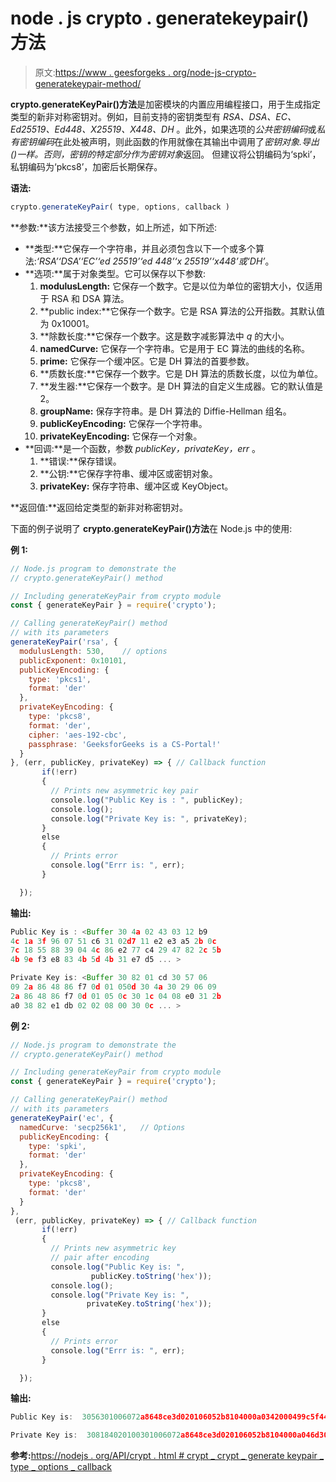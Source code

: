 # node . js crypto . generatekeypair()方法

> 原文:[https://www . geesforgeks . org/node-js-crypto-generatekeypair-method/](https://www.geeksforgeeks.org/node-js-crypto-generatekeypair-method/)

**crypto.generateKeyPair()方法**是加密模块的内置应用编程接口，用于生成指定类型的新非对称密钥对。例如，目前支持的密钥类型有 *RSA、DSA、EC、Ed25519、Ed448、X25519、X448、DH* 。此外，如果选项的*公共密钥编码*或*私有密钥编码*在此处被声明，则此函数的作用就像在其输出中调用了*密钥对象.导出()*一样。否则，密钥的特定部分作为*密钥对象*返回。
但建议将公钥编码为‘spki’，私钥编码为‘pkcs8’，加密后长期保存。

**语法:**

```js
crypto.generateKeyPair( type, options, callback )
```

**参数:**该方法接受三个参数，如上所述，如下所述:

*   **类型:**它保存一个字符串，并且必须包含以下一个或多个算法:*‘RSA’‘DSA’‘EC’‘ed 25519’‘ed 448’‘x 25519’‘x448’或‘DH’*。
*   **选项:**属于对象类型。它可以保存以下参数:
    1.  **modulusLength:** 它保存一个数字。它是以位为单位的密钥大小，仅适用于 RSA 和 DSA 算法。
    2.  **public index:**它保存一个数字。它是 RSA 算法的公开指数。其默认值为 0x10001。
    3.  **除数长度:**它保存一个数字。这是数字减影算法中 *q* 的大小。
    4.  **namedCurve:** 它保存一个字符串。它是用于 EC 算法的曲线的名称。
    5.  **prime:** 它保存一个缓冲区。它是 DH 算法的首要参数。
    6.  **质数长度:**它保存一个数字。它是 DH 算法的质数长度，以位为单位。
    7.  **发生器:**它保存一个数字。是 DH 算法的自定义生成器。它的默认值是 2。
    8.  **groupName:** 保存字符串。是 DH 算法的 Diffie-Hellman 组名。
    9.  **publicKeyEncoding:** 它保存一个字符串。
    10.  **privateKeyEncoding:** 它保存一个对象。
*   **回调:**是一个函数，参数 *publicKey，privateKey，err* 。
    1.  **错误:**保存错误。
    2.  **公钥:**它保存字符串、缓冲区或密钥对象。
    3.  **privateKey:** 保存字符串、缓冲区或 KeyObject。

**返回值:**返回给定类型的新非对称密钥对。

下面的例子说明了 **crypto.generateKeyPair()方法**在 Node.js 中的使用:

**例 1:**

```js
// Node.js program to demonstrate the
// crypto.generateKeyPair() method

// Including generateKeyPair from crypto module
const { generateKeyPair } = require('crypto');

// Calling generateKeyPair() method
// with its parameters
generateKeyPair('rsa', {
  modulusLength: 530,    // options
  publicExponent: 0x10101,
  publicKeyEncoding: {
    type: 'pkcs1',
    format: 'der'
  },
  privateKeyEncoding: {
    type: 'pkcs8',
    format: 'der',
    cipher: 'aes-192-cbc',
    passphrase: 'GeeksforGeeks is a CS-Portal!'
  }
}, (err, publicKey, privateKey) => { // Callback function
       if(!err)
       {
         // Prints new asymmetric key pair
         console.log("Public Key is : ", publicKey);
         console.log();
         console.log("Private Key is: ", privateKey);
       }
       else
       {
         // Prints error
         console.log("Errr is: ", err);
       }

  });
```

**输出:**

```js
Public Key is : <Buffer 30 4a 02 43 03 12 b9
4c 1a 3f 96 07 51 c6 31 02d7 11 e2 e3 a5 2b 0c
7c 18 55 88 39 04 4c 86 e2 77 c4 29 47 82 2c 5b
4b 9e f3 e8 83 4b 5d 4b 31 e7 d5 ... >

Private Key is: <Buffer 30 82 01 cd 30 57 06
09 2a 86 48 86 f7 0d 01 050d 30 4a 30 29 06 09
2a 86 48 86 f7 0d 01 05 0c 30 1c 04 08 e0 31 2b
a0 38 82 e1 db 02 02 08 00 30 0c ... >

```

**例 2:**

```js
// Node.js program to demonstrate the
// crypto.generateKeyPair() method

// Including generateKeyPair from crypto module
const { generateKeyPair } = require('crypto');

// Calling generateKeyPair() method
// with its parameters
generateKeyPair('ec', {
  namedCurve: 'secp256k1',   // Options
  publicKeyEncoding: {
    type: 'spki',
    format: 'der'
  },
  privateKeyEncoding: {
    type: 'pkcs8',
    format: 'der'
  }
},
 (err, publicKey, privateKey) => { // Callback function
       if(!err)
       {
         // Prints new asymmetric key
         // pair after encoding
         console.log("Public Key is: ",
                  publicKey.toString('hex'));
         console.log();
         console.log("Private Key is: ",
                 privateKey.toString('hex'));
       }
       else
       {
         // Prints error
         console.log("Errr is: ", err);
       }

  });
```

**输出:**

```js
Public Key is:  3056301006072a8648ce3d020106052b8104000a0342000499c5f442c3264bcdfb093b0bc820e3f0f6546972856ebec2f8ccc03f49abdb47ffcfcaf4f37e0ec53050760e74014767e30a8a3e891f4db8c83fa27627898f15

Private Key is:  308184020100301006072a8648ce3d020106052b8104000a046d306b0201010420326b340a964512bfc3e010850ff05e077b2f016fce9eded11f40643e4231efc4a1440342000499c5f442c3264bcdfb093b0bc820e3f0f6546972856ebec2f8ccc03f49abdb47ffcfcaf4f37e0ec53050760e74014767e30a8a3e891f4db8c83fa27627898f15

```

**参考:**[https://nodejs . org/API/crypt . html # crypt _ crypt _ generate keypair _ type _ options _ callback](https://nodejs.org/api/crypto.html#crypto_crypto_generatekeypair_type_options_callback)